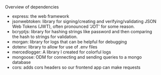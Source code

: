 Overview of dependencies

- express: the web framework
- jsonwebtoken: library for signing/creating and verifying/validating JSON Web Tokens (JWT), often pronounced 'JOT' for some reason.
- bcryptjs: library for hashing strings like password and then comparing the hash to strings for validation.
- morgan: library for logs that can be helpful for debugging
- dotenv: library to allow for use of .env files
- mercedlogger: A library I created for colorful logs
- mongoose: ODM for connecting and sending queries to a mongo database
- cors: adds cors headers so our frontend app can make requests
